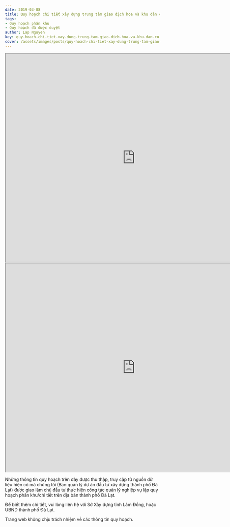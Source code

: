 ```yaml
---
date: 2019-03-08
title: Quy hoạch chi tiết xây dựng trung tâm giao dịch hoa và khu dân cư - tái định cư Prenn, phường 3
tags:
- Quy hoạch phân khu
- Quy hoạch đã được duyệt
author: Lap Nguyen
key: quy-hoach-chi-tiet-xay-dung-trung-tam-giao-dich-hoa-va-khu-dan-cu-tai-dinh-cu-prenn-phuong-3
cover: /assets/images/posts/quy-hoach-chi-tiet-xay-dung-trung-tam-giao-dich-hoa-va-khu-dan-cu-tai-dinh-cu-prenn-phuong-3.png
---
```


<iframe src="https://drive.google.com/file/d/14hpct9Lg6oojwyCneVE2GLLO6wTSbCGW/preview" width="840" height="680"></iframe>
<!--more-->
<iframe src="https://drive.google.com/file/d/1RLEFHh4V7X7HpZph98oiVu2IiGBuMmj_/preview" width="840" height="680"></iframe>

Những thông tin quy hoạch trên đây được thu thập, truy cập từ nguồn dữ liệu hiện có mà chúng tôi 
(Ban quản lý dự án đầu tư xây dựng thành phố Đà Lạt) được giao làm chủ đầu tư thực hiện công tác quản lý nghiệp vụ 
lập quy hoạch phân khu/chi tiết trên địa bàn thành phố Đà Lạt.

Để biết thêm chi tiết, vui lòng liên hệ với Sở Xây dựng tỉnh Lâm Đồng, hoặc UBND thành phố Đà Lạt.

Trang web không chịu trách nhiệm về các thông tin quy hoạch.